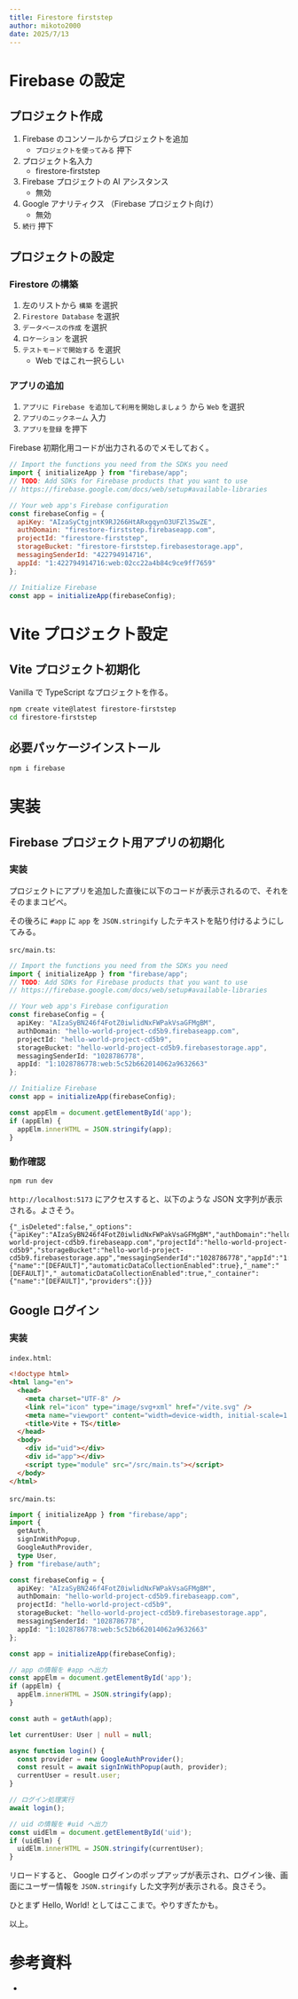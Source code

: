 ```yaml
---
title: Firestore firststep
author: mikoto2000
date: 2025/7/13
---
```


# Firebase の設定

## プロジェクト作成

1. Firebase のコンソールからプロジェクトを追加
    - `プロジェクトを使ってみる` 押下
2. プロジェクト名入力
    - firestore-firststep
3. Firebase プロジェクトの AI アシスタンス
    - 無効
4.  Google アナリティクス （Firebase プロジェクト向け）
    - 無効
5. `続行` 押下


## プロジェクトの設定

### Firestore の構築

1. 左のリストから `構築` を選択
2. `Firestore Database` を選択
3. `データベースの作成` を選択
4. `ロケーション` を選択
5. `テストモードで開始する` を選択
    - Web ではこれ一択らしい


### アプリの追加

1. `アプリに Firebase を追加して利用を開始しましょう` から `Web` を選択
2. `アプリのニックネーム` 入力
3. `アプリを登録` を押下

Firebase 初期化用コードが出力されるのでメモしておく。

```js
// Import the functions you need from the SDKs you need
import { initializeApp } from "firebase/app";
// TODO: Add SDKs for Firebase products that you want to use
// https://firebase.google.com/docs/web/setup#available-libraries

// Your web app's Firebase configuration
const firebaseConfig = {
  apiKey: "AIzaSyCtgjntK9RJ266HtARxgqynO3UFZl3SwZE",
  authDomain: "firestore-firststep.firebaseapp.com",
  projectId: "firestore-firststep",
  storageBucket: "firestore-firststep.firebasestorage.app",
  messagingSenderId: "422794914716",
  appId: "1:422794914716:web:02cc22a4b84c9ce9ff7659"
};

// Initialize Firebase
const app = initializeApp(firebaseConfig);
```

# Vite プロジェクト設定

## Vite プロジェクト初期化

Vanilla で TypeScript なプロジェクトを作る。

```sh
npm create vite@latest firestore-firststep
cd firestore-firststep
```

## 必要パッケージインストール

```sh
npm i firebase
```

# 実装

## Firebase プロジェクト用アプリの初期化

### 実装

プロジェクトにアプリを追加した直後に以下のコードが表示されるので、それをそのままコピペ。

その後ろに `#app` に `app` を `JSON.stringify` したテキストを貼り付けるようにしてみる。

`src/main.ts`:

```ts
// Import the functions you need from the SDKs you need
import { initializeApp } from "firebase/app";
// TODO: Add SDKs for Firebase products that you want to use
// https://firebase.google.com/docs/web/setup#available-libraries

// Your web app's Firebase configuration
const firebaseConfig = {
  apiKey: "AIzaSyBN246f4FotZ0iwlidNxFWPakVsaGFMgBM",
  authDomain: "hello-world-project-cd5b9.firebaseapp.com",
  projectId: "hello-world-project-cd5b9",
  storageBucket: "hello-world-project-cd5b9.firebasestorage.app",
  messagingSenderId: "1028786778",
  appId: "1:1028786778:web:5c52b662014062a9632663"
};

// Initialize Firebase
const app = initializeApp(firebaseConfig);

const appElm = document.getElementById('app');
if (appElm) {
  appElm.innerHTML = JSON.stringify(app);
}
```

### 動作確認

```sh
npm run dev
```

`http://localhost:5173` にアクセスすると、以下のような JSON 文字列が表示される。よさそう。

```
{"_isDeleted":false,"_options":{"apiKey":"AIzaSyBN246f4FotZ0iwlidNxFWPakVsaGFMgBM","authDomain":"hello-world-project-cd5b9.firebaseapp.com","projectId":"hello-world-project-cd5b9","storageBucket":"hello-world-project-cd5b9.firebasestorage.app","messagingSenderId":"1028786778","appId":"1:1028786778:web:5c52b662014062a9632663"},"_config":{"name":"[DEFAULT]","automaticDataCollectionEnabled":true},"_name":"[DEFAULT]","_automaticDataCollectionEnabled":true,"_container":{"name":"[DEFAULT]","providers":{}}}
```

## Google ログイン

### 実装

`index.html`:

```html
<!doctype html>
<html lang="en">
  <head>
    <meta charset="UTF-8" />
    <link rel="icon" type="image/svg+xml" href="/vite.svg" />
    <meta name="viewport" content="width=device-width, initial-scale=1.0" />
    <title>Vite + TS</title>
  </head>
  <body>
    <div id="uid"></div>
    <div id="app"></div>
    <script type="module" src="/src/main.ts"></script>
  </body>
</html>
```

`src/main.ts`:

```ts
import { initializeApp } from "firebase/app";
import {
  getAuth,
  signInWithPopup,
  GoogleAuthProvider,
  type User,
} from "firebase/auth";

const firebaseConfig = {
  apiKey: "AIzaSyBN246f4FotZ0iwlidNxFWPakVsaGFMgBM",
  authDomain: "hello-world-project-cd5b9.firebaseapp.com",
  projectId: "hello-world-project-cd5b9",
  storageBucket: "hello-world-project-cd5b9.firebasestorage.app",
  messagingSenderId: "1028786778",
  appId: "1:1028786778:web:5c52b662014062a9632663"
};

const app = initializeApp(firebaseConfig);

// app の情報を #app へ出力
const appElm = document.getElementById('app');
if (appElm) {
  appElm.innerHTML = JSON.stringify(app);
}

const auth = getAuth(app);

let currentUser: User | null = null;

async function login() {
  const provider = new GoogleAuthProvider();
  const result = await signInWithPopup(auth, provider);
  currentUser = result.user;
}

// ログイン処理実行
await login();

// uid の情報を #uid へ出力
const uidElm = document.getElementById('uid');
if (uidElm) {
  uidElm.innerHTML = JSON.stringify(currentUser);
}

```

リロードすると、 Google ログインのポップアップが表示され、ログイン後、画面にユーザー情報を `JSON.stringify` した文字列が表示される。良さそう。

ひとまず Hello, World! としてはここまで。やりすぎたかも。

以上。


# 参考資料

- 

